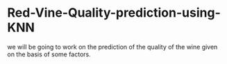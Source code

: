 # Red-Vine-Quality-prediction-using-KNN
we will be going to work on the prediction of the quality of the wine given on the basis of some factors.
